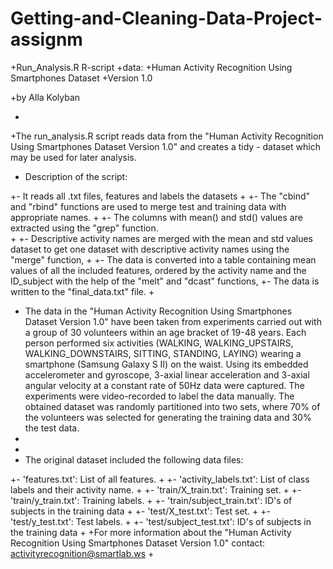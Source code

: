 # Getting-and-Cleaning-Data-Project-assignm

+Run_Analysis.R R-script 
+data:
+Human Activity Recognition Using Smartphones Dataset
+Version 1.0

+by Alla Kolyban

+
+The run_analysis.R script reads data from the "Human Activity Recognition Using Smartphones Dataset Version 1.0" and creates a tidy - dataset which may be used for later analysis.

+ Description of the script:

+- It reads all .txt files, features and labels the datasets
+
+- The "cbind" and "rbind" functions are used to merge test and training data with appropriate names.
+
+- The columns with mean() and std() values are extracted using the "grep" function.   
+
+- Descriptive activity names are merged with the mean and std values dataset to get one dataset with descriptive activity names using the "merge" function, 
+
+- The data is converted into a table containing mean values of all the included features, ordered by the activity name and the ID_subject with the help of the "melt" and "dcast" functions, 
+- The data is written to the "final_data.txt" file.
+
+ The data in the "Human Activity Recognition Using Smartphones Dataset Version 1.0" have been taken from experiments carried out with a group of 30 volunteers within an age bracket of 19-48 years. Each person performed six activities (WALKING, WALKING_UPSTAIRS, WALKING_DOWNSTAIRS, SITTING, STANDING, LAYING) wearing a smartphone (Samsung Galaxy S II) on the waist. Using its embedded accelerometer and gyroscope, 3-axial linear acceleration and 3-axial angular velocity at a constant rate of 50Hz data were captured. The experiments were video-recorded to label the data manually. The obtained dataset was randomly partitioned into two sets, where 70% of the volunteers was selected for generating the training data and 30% the test data. 
+
+
+ The original dataset included the following data files:

+- 'features.txt': List of all features.
+
+- 'activity_labels.txt': List of class labels and their activity name.
+
+- 'train/X_train.txt': Training set.
+
+- 'train/y_train.txt': Training labels.
+
+- 'train/subject_train.txt': ID's of subjects in the training data
+
+- 'test/X_test.txt': Test set.
+
+- 'test/y_test.txt': Test labels.
+
+- 'test/subject_test.txt': ID's of subjects in the training data
+
+For more information about the "Human Activity Recognition Using Smartphones Dataset Version 1.0" contact: activityrecognition@smartlab.ws
+

